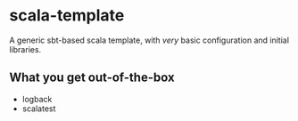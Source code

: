 # scala-template

A generic sbt-based scala template, with *very* basic configuration and initial libraries.

## What you get out-of-the-box

* logback
* scalatest